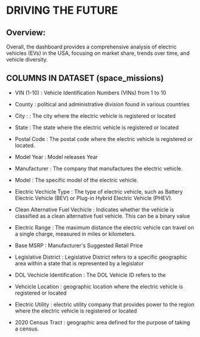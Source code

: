 
# DRIVING THE FUTURE 


## Overview: 


Overall, the dashboard provides a comprehensive analysis of electric vehicles (EVs) in the USA, focusing on market share, trends over time, and vehicle diversity.


## COLUMNS IN DATASET (space_missions)

- VIN (1-10) : Vehicle Identification Numbers (VINs) from 1 to 10

- County : political and administrative division found in various countries

- City : : The city where the electric vehicle is registered or located

- State  : The state where the electric vehicle is registered or located

- Postal Code : The postal code where the electric vehicle is registered or located.

- Model Year : Model releases Year

- Manufacturer : The company that manufactures the electric vehicle.

- Model : The specific model of the electric vehicle.

- Electric Vechicle Type : The type of electric vehicle, such as Battery Electric Vehicle (BEV) or Plug-in Hybrid Electric Vehicle (PHEV).

- Clean Alternative Fuel Vechicle : Indicates whether the vehicle is classified as a clean alternative fuel vehicle. This can be a binary value

- Electric Range : The maximum distance the electric vehicle can travel on a single charge, measured in miles or kilometers.

- Base MSRP  : Manufacturer's Suggested Retail Price

- Legislative District : Legislative District refers to a specific geographic area within a state that is represented by a legislator

- DOL Vechicle Identification : The DOL Vehicle ID refers to the

- Vehcicle Location : geographic location where the electric vehicle is registered or located

- Electric Utility : electric utility company that provides power to the region where the electric vehicle is registered or located

- 2020 Census Tract : geographic area defined for the purpose of taking a census.
